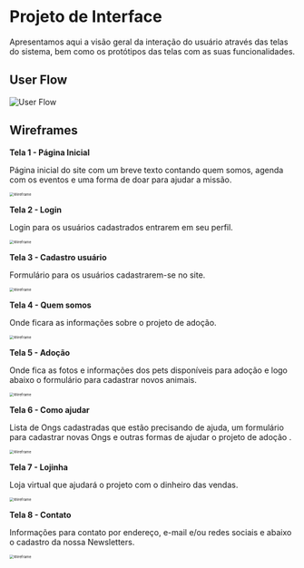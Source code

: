 
# Projeto de Interface

Apresentamos aqui a visão geral da interação do usuário através das telas do sistema, bem como os protótipos das telas com as suas funcionalidades.


## User Flow

![User Flow](img/user-flow.png)



## Wireframes

**Tela 1 - Página Inicial**

Página inicial do site com um breve texto contando quem somos, agenda com os eventos e uma forma de doar para ajudar a missão.

<img src="img/wireframe-devscreative-pg-inicial.jpg" alt="Wireframe" style="zoom:45%;" />



**Tela 2 - Login**

Login para os usuários cadastrados entrarem em seu perfil. 

<img src="img/wireframe-devscreative-login.jpg" alt="Wireframe" style="zoom:45%;" />



**Tela 3 - Cadastro usuário**

Formulário para os usuários cadastrarem-se no site.

<img src="img/wireframe-devscreative-cadastre-se.jpg" alt="Wireframe" style="zoom:45%;" />



**Tela 4 - Quem somos**

Onde ficara as informações sobre o projeto de adoção.

<img src="img/wireframe-devscreative-quem somos.jpg" alt="Wireframe" style="zoom:45%;" />



**Tela 5 - Adoção**

Onde fica as fotos e informações dos pets disponíveis para adoção e logo abaixo o formulário para cadastrar novos animais.

<img src="img/wireframe-devscreative-adocao.jpg" alt="Wireframe" style="zoom:45%;" />



**Tela 6 - Como ajudar**

Lista de Ongs cadastradas que estão precisando de ajuda, um formulário para cadastrar novas Ongs e outras formas de ajudar o projeto de adoção .

<img src="img/wireframe-devscreative-comoajudar.jpg" alt="Wireframe" style="zoom:45%;" />



**Tela 7 - Lojinha**

Loja virtual que ajudará o projeto com o dinheiro das vendas.

<img src="img/wireframe-devscreative-lojinha.jpg" alt="Wireframe" style="zoom:45%;" />



**Tela 8 - Contato**

Informações para contato por endereço, e-mail e/ou redes sociais e abaixo o cadastro da nossa Newsletters.

<img src="img/wireframe-devscreative-contato.jpg" alt="Wireframe" style="zoom:45%;" />


